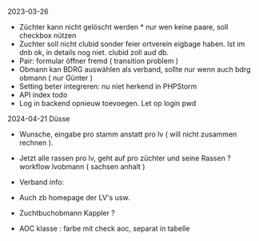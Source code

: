 2023-03-26
* Züchter kann nicht gelöscht werden * nur wen keine paare, soll checkbox nützen
* Zuchter soll nicht clubid sonder feier ortverein eigbage haben. Ist im dnb ok, in details nog niet. clubid zoll aud db.
* Pair: formular öffner fremd ( transition problem )
* Obmann kan BDRG auswählen als verband, sollte nur wenn auch bdrg obmann ( nur Günter )
* Setting beter integreren: nu niet herkend in PHPStorm
* API index todo
* Log in backend opnieuw toevoegen. Let op login pwd

2024-04-21 Düsse
  * Wunsche, eingabe pro stamm anstatt pro lv ( will nicht zusammen rechnen ).
  *  Jetzt alle rassen pro lv, geht auf pro züchter und seine Rassen ? workflow lvobmann ( sachsen anhalt )

  * Verband info:  
  * Auch zb homepage der LV's usw.
  * Zuchtbuchobmann Kappler ?
  * AOC klasse : farbe mit check aoc, separat in tabelle





